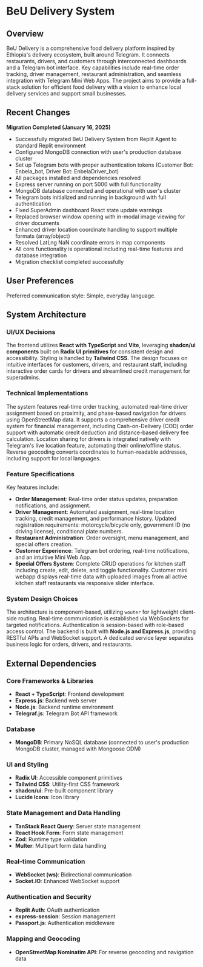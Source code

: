 # BeU Delivery System

## Overview
BeU Delivery is a comprehensive food delivery platform inspired by Ethiopia's delivery ecosystem, built around Telegram. It connects restaurants, drivers, and customers through interconnected dashboards and a Telegram bot interface. Key capabilities include real-time order tracking, driver management, restaurant administration, and seamless integration with Telegram Mini Web Apps. The project aims to provide a full-stack solution for efficient food delivery with a vision to enhance local delivery services and support small businesses.

## Recent Changes
**Migration Completed (January 16, 2025)**
- Successfully migrated BeU Delivery System from Replit Agent to standard Replit environment
- Configured MongoDB connection with user's production database cluster
- Set up Telegram bots with proper authentication tokens (Customer Bot: Enbela_bot, Driver Bot: EnbelaDriver_bot)
- All packages installed and dependencies resolved
- Express server running on port 5000 with full functionality
- MongoDB database connected and operational with user's cluster
- Telegram bots initialized and running in background with full authentication
- Fixed SuperAdmin dashboard React state update warnings
- Replaced browser window opening with in-modal image viewing for driver documents
- Enhanced driver location coordinate handling to support multiple formats (array/object)
- Resolved LatLng NaN coordinate errors in map components
- All core functionality is operational including real-time features and database integration
- Migration checklist completed successfully

## User Preferences
Preferred communication style: Simple, everyday language.

## System Architecture

### UI/UX Decisions
The frontend utilizes **React with TypeScript** and **Vite**, leveraging **shadcn/ui components** built on **Radix UI primitives** for consistent design and accessibility. Styling is handled by **Tailwind CSS**. The design focuses on intuitive interfaces for customers, drivers, and restaurant staff, including interactive order cards for drivers and streamlined credit management for superadmins.

### Technical Implementations
The system features real-time order tracking, automated real-time driver assignment based on proximity, and phase-based navigation for drivers using OpenStreetMap data. It supports a comprehensive driver credit system for financial management, including Cash-on-Delivery (COD) order support with automatic credit deduction and distance-based delivery fee calculation. Location sharing for drivers is integrated natively with Telegram's live location feature, automating their online/offline status. Reverse geocoding converts coordinates to human-readable addresses, including support for local languages.

### Feature Specifications
Key features include:
- **Order Management**: Real-time order status updates, preparation notifications, and assignment.
- **Driver Management**: Automated assignment, real-time location tracking, credit management, and performance history. Updated registration requirements: motorcycle/bicycle only, government ID (no driving license), conditional plate numbers.
- **Restaurant Administration**: Order oversight, menu management, and special offers creation.
- **Customer Experience**: Telegram bot ordering, real-time notifications, and an intuitive Mini Web App.
- **Special Offers System**: Complete CRUD operations for kitchen staff including create, edit, delete, and toggle functionality. Customer mini webapp displays real-time data with uploaded images from all active kitchen staff restaurants via responsive slider interface.

### System Design Choices
The architecture is component-based, utilizing `wouter` for lightweight client-side routing. Real-time communication is established via WebSockets for targeted notifications. Authentication is session-based with role-based access control. The backend is built with **Node.js and Express.js**, providing RESTful APIs and WebSocket support. A dedicated service layer separates business logic for orders, drivers, and restaurants.

## External Dependencies

### Core Frameworks & Libraries
- **React + TypeScript**: Frontend development
- **Express.js**: Backend web server
- **Node.js**: Backend runtime environment
- **Telegraf.js**: Telegram Bot API framework

### Database
- **MongoDB**: Primary NoSQL database (connected to user's production MongoDB cluster, managed with Mongoose ODM)

### UI and Styling
- **Radix UI**: Accessible component primitives
- **Tailwind CSS**: Utility-first CSS framework
- **shadcn/ui**: Pre-built component library
- **Lucide Icons**: Icon library

### State Management and Data Handling
- **TanStack React Query**: Server state management
- **React Hook Form**: Form state management
- **Zod**: Runtime type validation
- **Multer**: Multipart form data handling

### Real-time Communication
- **WebSocket (ws)**: Bidirectional communication
- **Socket.IO**: Enhanced WebSocket support

### Authentication and Security
- **Replit Auth**: OAuth authentication
- **express-session**: Session management
- **Passport.js**: Authentication middleware

### Mapping and Geocoding
- **OpenStreetMap Nominatim API**: For reverse geocoding and navigation data